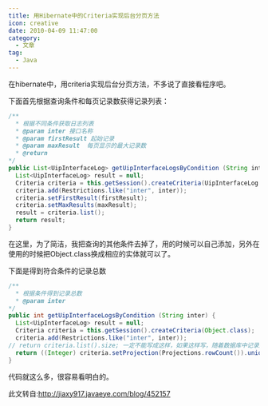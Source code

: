 ```yaml
---
title: 用Hibernate中的Criteria实现后台分页方法
icon: creative
date: 2010-04-09 11:47:00
category:
  - 文章
tag:
  - Java
---
```


在hibernate中，用criteria实现后台分页方法，不多说了直接看程序吧。

下面首先根据查询条件和每页记录数获得记录列表：

``` Java
/**
  * 根据不同条件获取日志列表
  * @param inter 接口名称
  * @param firstResult 起始记录
  * @param maxResult  每页显示的最大记录数
  * @return
*/
public List<UipInterfaceLog> getUipInterfaceLogsByCondition (String inter,int firstResult, int maxResult) {
  List<UipInterfaceLog> result = null;
  Criteria criteria = this.getSession().createCriteria(UipInterfaceLog.class);
  criteria.add(Restrictions.like("inter", inter));
  criteria.setFirstResult(firstResult);
  criteria.setMaxResults(maxResult);
  result = criteria.list();
  return result;
}
```

在这里，为了简洁，我把查询的其他条件去掉了，用的时候可以自己添加，另外在使用的时候把Object.class换成相应的实体就可以了。

下面是得到符合条件的记录总数

``` Java
/**
  * 根据条件得到记录总数
  * @param inter
*/
public int getUipInterfaceLogsByCondition (String inter) {
  List<UipInterfaceLog> result = null;
  Criteria criteria = this.getSession().createCriteria(Object.class);
  criteria.add(Restrictions.like("inter", inter));
// return criteria.list().size; 一定不能写成这样，如果这样写，随着数据库中记录的增多，每次创建的对象会越来越多，这个方法执行速度会越来越慢，最终会内存溢出导致系统崩溃。
  return ((Integer) criteria.setProjection(Projections.rowCount()).uniqueResult()).intValue();
}
```

代码就这么多，很容易看明白的。

此文转自:<http://jiaxy917.javaeye.com/blog/452157>
